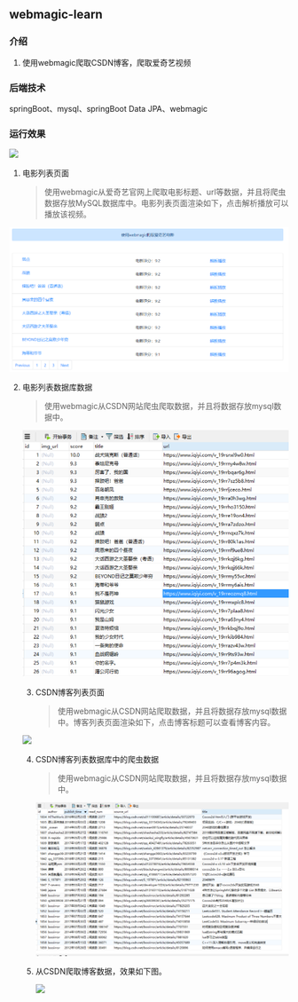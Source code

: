 ## webmagic-learn
### 介绍
1. 使用webmagic爬取CSDN博客，爬取爱奇艺视频
### 后端技术
springBoot、mysql、springBoot Data JPA、webmagic

### 运行效果

![](运行效果/blog.gif)

1. 电影列表页面

   > ​         使用webmagic从爱奇艺官网上爬取电影标题、url等数据，并且将爬虫数据存放MySQL数据库中。电影列表页面渲染如下，点击解析播放可以播放该视频。

![](运行效果/films.png)





2. 电影列表数据库数据

   > 使用webmagic从CSDN网站爬虫爬取数据，并且将数据存放mysql数据中。

   ![](运行效果/films-DB-data.png)

   

   

   3. CSDN博客列表页面

      > ​       使用webmagic从CSDN网站爬取数据，并且将数据存放mysql数据中。博客列表页面渲染如下，点击博客标题可以查看博客内容。

   ![](F:\test\webmagic-learn\运行效果\blogs.png)

   

   

   4. CSDN博客列表数据库中的爬虫数据

      > 使用webmagic从CSDN网站爬取数据，并且将数据存放mysql数据中。

      ![](运行效果/blogs-db-data.png)

      

   5. 从CSDN爬取博客数据，效果如下图。

      ![](F:\test\webmagic-learn\运行效果\blos-spider.png)